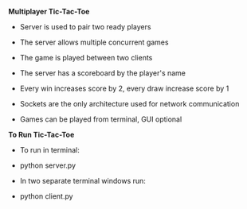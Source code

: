 **Multiplayer Tic-Tac-Toe**

- Server is used to pair two ready players

- The server allows multiple concurrent games

- The game is played between two clients

- The server has a scoreboard by the player's name

- Every win increases score by 2, every draw increase score by 1

- Sockets are the only architecture used for network communication

- Games can be played from terminal, GUI optional

**To Run Tic-Tac-Toe**
- To run in terminal:
- python server.py

- In two separate terminal windows run:
- python client.py









